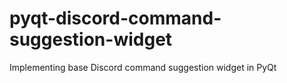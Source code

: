 # pyqt-discord-command-suggestion-widget
Implementing base Discord command suggestion widget in PyQt
